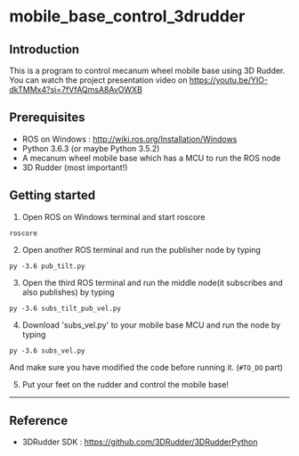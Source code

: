 mobile_base_control_3drudder
============================

## Introduction
This is a program to control mecanum wheel mobile base using 3D Rudder.  
You can watch the project presentation video on https://youtu.be/YIO-dkTMMx4?si=7fVfAQmsA8AvOWXB

## Prerequisites
* ROS on Windows : 
http://wiki.ros.org/Installation/Windows
* Python 3.6.3 (or maybe Python 3.5.2)
* A mecanum wheel mobile base which has a MCU to run the ROS node
* 3D Rudder (most important!)


## Getting started
1. Open ROS on Windows terminal and start roscore
```
roscore
```


2. Open another ROS terminal and run the publisher node by typing
```
py -3.6 pub_tilt.py
```


3. Open the third ROS terminal and run the middle node(it subscribes and also publishes) by typing
```
py -3.6 subs_tilt_pub_vel.py
```


4. Download 'subs_vel.py' to your mobile base MCU and run the node by typing
```
py -3.6 subs_vel.py
```
And make sure you have modified the code before running it. (```#TO_DO``` part)



5. Put your feet on the rudder and control the mobile base!


***
## Reference
* 3DRudder SDK : https://github.com/3DRudder/3DRudderPython
